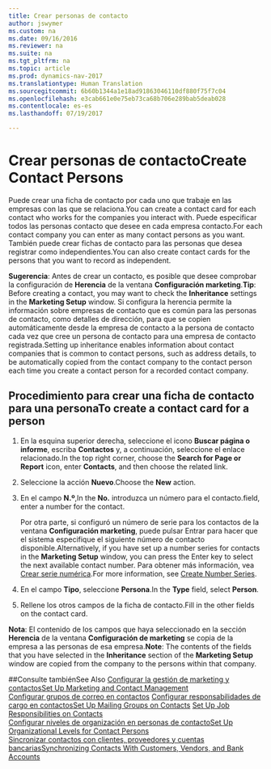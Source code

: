 ```yaml
---
title: Crear personas de contacto
author: jswymer
ms.custom: na
ms.date: 09/16/2016
ms.reviewer: na
ms.suite: na
ms.tgt_pltfrm: na
ms.topic: article
ms.prod: dynamics-nav-2017
ms.translationtype: Human Translation
ms.sourcegitcommit: 6b60b1344a1e18ad91863046110df880f75f7c04
ms.openlocfilehash: e3cab661e0e75eb73ca68b706e289bab5deab028
ms.contentlocale: es-es
ms.lasthandoff: 07/19/2017

---
```

# <a name="create-contact-persons"></a><span data-ttu-id="ec691-102">Crear personas de contacto</span><span class="sxs-lookup"><span data-stu-id="ec691-102">Create Contact Persons</span></span>
<span data-ttu-id="ec691-103">Puede crear una ficha de contacto por cada uno que trabaje en las empresas con las que se relaciona.</span><span class="sxs-lookup"><span data-stu-id="ec691-103">You can create a contact card for each contact who works for the companies you interact with.</span></span> <span data-ttu-id="ec691-104">Puede especificar todos las personas contacto que desee en cada empresa contacto.</span><span class="sxs-lookup"><span data-stu-id="ec691-104">For each contact company you can enter as many contact persons as you want.</span></span> <span data-ttu-id="ec691-105">También puede crear fichas de contacto para las personas que desea registrar como independientes.</span><span class="sxs-lookup"><span data-stu-id="ec691-105">You can also create contact cards for the persons that you want to record as independent.</span></span>

<span data-ttu-id="ec691-106">**Sugerencia**: Antes de crear un contacto, es posible que desee comprobar la configuración de **Herencia** de la ventana **Configuración marketing**.</span><span class="sxs-lookup"><span data-stu-id="ec691-106">**Tip**: Before creating a contact, you may want to check the **Inheritance** settings in the **Marketing Setup** window.</span></span> <span data-ttu-id="ec691-107">Si configura la herencia permite la información sobre empresas de contacto que es común para las personas de contacto, como detalles de dirección, para que se copien automáticamente desde la empresa de contacto a la persona de contacto cada vez que cree un persona de contacto para una empresa de contacto registrada.</span><span class="sxs-lookup"><span data-stu-id="ec691-107">Setting up inheritance enables information about contact companies that is common to contact persons, such as address details, to be automatically copied from the contact company to the contact person each time you create a contact person for a recorded contact company.</span></span>

## <a name="to-create-a-contact-card-for-a-person"></a><span data-ttu-id="ec691-108">Procedimiento para crear una ficha de contacto para una persona</span><span class="sxs-lookup"><span data-stu-id="ec691-108">To create a contact card for a person</span></span>
1. <span data-ttu-id="ec691-109">En la esquina superior derecha, seleccione el icono **Buscar página o informe**, escriba **Contactos** y, a continuación, seleccione el enlace relacionado.</span><span class="sxs-lookup"><span data-stu-id="ec691-109">In the top right corner, choose the **Search for Page or Report** icon, enter **Contacts**, and then choose the related link.</span></span>
2. <span data-ttu-id="ec691-110">Seleccione la acción **Nuevo**.</span><span class="sxs-lookup"><span data-stu-id="ec691-110">Choose the **New** action.</span></span>
3. <span data-ttu-id="ec691-111">En el campo **N.º**,</span><span class="sxs-lookup"><span data-stu-id="ec691-111">In the **No.**</span></span> <span data-ttu-id="ec691-112">introduzca un número para el contacto.</span><span class="sxs-lookup"><span data-stu-id="ec691-112">field, enter a number for the contact.</span></span>

    <span data-ttu-id="ec691-113">Por otra parte, si configuró un número de serie para los contactos de la ventana **Configuración marketing**, puede pulsar Entrar para hacer que el sistema especifique el siguiente número de contacto disponible.</span><span class="sxs-lookup"><span data-stu-id="ec691-113">Alternatively, if you have set up a number series for contacts in the **Marketing Setup** window, you can press the Enter key to select the next available contact number.</span></span> <span data-ttu-id="ec691-114">Para obtener más información, vea [Crear serie numérica](ui-create-number-series.md).</span><span class="sxs-lookup"><span data-stu-id="ec691-114">For more information, see [Create Number Series](ui-create-number-series.md).</span></span>
4. <span data-ttu-id="ec691-115">En el campo **Tipo**, seleccione **Persona**.</span><span class="sxs-lookup"><span data-stu-id="ec691-115">In the **Type** field, select **Person**.</span></span>
5. <span data-ttu-id="ec691-116">Rellene los otros campos de la ficha de contacto.</span><span class="sxs-lookup"><span data-stu-id="ec691-116">Fill in the other fields on the contact card.</span></span>

<span data-ttu-id="ec691-117">**Nota**: El contenido de los campos que haya seleccionado en la sección **Herencia** de la ventana **Configuración de marketing** se copia de la empresa a las personas de esa empresa.</span><span class="sxs-lookup"><span data-stu-id="ec691-117">**Note**: The contents of the fields that you have selected in the **Inheritance** section of the **Marketing Setup** window are copied from the company to the persons within that company.</span></span>

##<a name="see-also"></a><span data-ttu-id="ec691-118">Consulte también</span><span class="sxs-lookup"><span data-stu-id="ec691-118">See Also</span></span>
[<span data-ttu-id="ec691-119">Configurar la gestión de marketing y contactos</span><span class="sxs-lookup"><span data-stu-id="ec691-119">Set Up Marketing and Contact Management</span></span>](marketing-setup-marketing.md)  
<span data-ttu-id="ec691-120">[Configurar grupos de correo en contactos](marketing-mailing-groups.md#assign-mailing-groups-to-a-contact)
[Configurar responsabilidades de cargo en contactos](marketing-job-responsibilities.md)</span><span class="sxs-lookup"><span data-stu-id="ec691-120">[Set Up Mailing Groups on Contacts](marketing-mailing-groups.md#assign-mailing-groups-to-a-contact)
[Set Up Job Responsibilities on Contacts](marketing-job-responsibilities.md)</span></span>  
[<span data-ttu-id="ec691-121">Configurar niveles de organización en personas de contacto</span><span class="sxs-lookup"><span data-stu-id="ec691-121">Set Up Organizational Levels for Contact Persons</span></span>](marketing-organizational-levels.md)  
[<span data-ttu-id="ec691-122">Sincronizar contactos con clientes, proveedores y cuentas bancarias</span><span class="sxs-lookup"><span data-stu-id="ec691-122">Synchronizing Contacts With Customers, Vendors, and Bank Accounts</span></span>](marketing-synchronize-contacts-customers-vendors-bank-accounts.md)  

